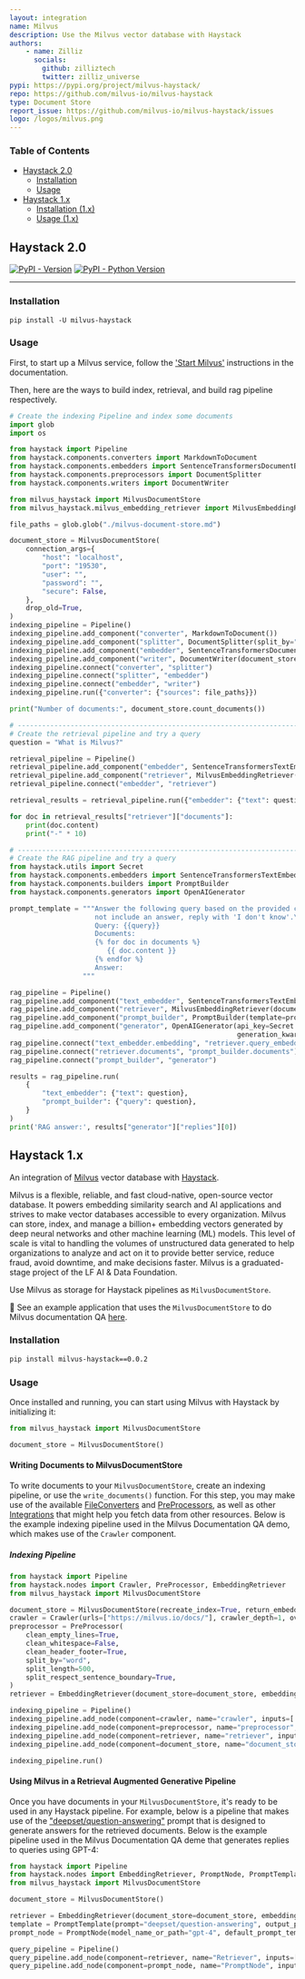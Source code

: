 ```yaml
---
layout: integration
name: Milvus
description: Use the Milvus vector database with Haystack
authors:
    - name: Zilliz 
      socials:
        github: zilliztech
        twitter: zilliz_universe
pypi: https://pypi.org/project/milvus-haystack/
repo: https://github.com/milvus-io/milvus-haystack
type: Document Store
report_issue: https://github.com/milvus-io/milvus-haystack/issues
logo: /logos/milvus.png
---
```


### Table of Contents

- [Haystack 2.0](#haystack-20)
  - [Installation](#installation)
  - [Usage](#usage)
- [Haystack 1.x](#haystack-1x)
  - [Installation (1.x)](#installation-1x)
  - [Usage (1.x)](#usage-1x)

## Haystack 2.0

[![PyPI - Version](https://img.shields.io/pypi/v/milvus-haystack.svg)](https://pypi.org/project/milvus-haystack)
[![PyPI - Python Version](https://img.shields.io/pypi/pyversions/milvus-haystack.svg)](https://pypi.org/project/milvus-haystack)

---

### Installation
```console
pip install -U milvus-haystack
```

### Usage

First, to start up a Milvus service, follow the ['Start Milvus'](https://milvus.io/docs/install_standalone-docker.md#Start-Milvus) instructions in the documentation. 

Then, here are the ways to build index, retrieval, and build rag pipeline respectively.

```py
# Create the indexing Pipeline and index some documents
import glob
import os

from haystack import Pipeline
from haystack.components.converters import MarkdownToDocument
from haystack.components.embedders import SentenceTransformersDocumentEmbedder, SentenceTransformersTextEmbedder
from haystack.components.preprocessors import DocumentSplitter
from haystack.components.writers import DocumentWriter

from milvus_haystack import MilvusDocumentStore
from milvus_haystack.milvus_embedding_retriever import MilvusEmbeddingRetriever

file_paths = glob.glob("./milvus-document-store.md")

document_store = MilvusDocumentStore(
    connection_args={
        "host": "localhost",
        "port": "19530",
        "user": "",
        "password": "",
        "secure": False,
    },
    drop_old=True,
)
indexing_pipeline = Pipeline()
indexing_pipeline.add_component("converter", MarkdownToDocument())
indexing_pipeline.add_component("splitter", DocumentSplitter(split_by="sentence", split_length=2))
indexing_pipeline.add_component("embedder", SentenceTransformersDocumentEmbedder())
indexing_pipeline.add_component("writer", DocumentWriter(document_store))
indexing_pipeline.connect("converter", "splitter")
indexing_pipeline.connect("splitter", "embedder")
indexing_pipeline.connect("embedder", "writer")
indexing_pipeline.run({"converter": {"sources": file_paths}})

print("Number of documents:", document_store.count_documents())

# ------------------------------------------------------------------------------------
# Create the retrieval pipeline and try a query
question = "What is Milvus?"

retrieval_pipeline = Pipeline()
retrieval_pipeline.add_component("embedder", SentenceTransformersTextEmbedder())
retrieval_pipeline.add_component("retriever", MilvusEmbeddingRetriever(document_store=document_store, top_k=3))
retrieval_pipeline.connect("embedder", "retriever")

retrieval_results = retrieval_pipeline.run({"embedder": {"text": question}})

for doc in retrieval_results["retriever"]["documents"]:
    print(doc.content)
    print("-" * 10)

# ------------------------------------------------------------------------------------
# Create the RAG pipeline and try a query
from haystack.utils import Secret
from haystack.components.embedders import SentenceTransformersTextEmbedder
from haystack.components.builders import PromptBuilder
from haystack.components.generators import OpenAIGenerator

prompt_template = """Answer the following query based on the provided context. If the context does
                     not include an answer, reply with 'I don't know'.\n
                     Query: {{query}}
                     Documents:
                     {% for doc in documents %}
                        {{ doc.content }}
                     {% endfor %}
                     Answer: 
                  """

rag_pipeline = Pipeline()
rag_pipeline.add_component("text_embedder", SentenceTransformersTextEmbedder())
rag_pipeline.add_component("retriever", MilvusEmbeddingRetriever(document_store=document_store, top_k=3))
rag_pipeline.add_component("prompt_builder", PromptBuilder(template=prompt_template))
rag_pipeline.add_component("generator", OpenAIGenerator(api_key=Secret.from_token(os.getenv("OPENAI_API_KEY")),
                                                        generation_kwargs={"temperature": 0}))
rag_pipeline.connect("text_embedder.embedding", "retriever.query_embedding")
rag_pipeline.connect("retriever.documents", "prompt_builder.documents")
rag_pipeline.connect("prompt_builder", "generator")

results = rag_pipeline.run(
    {
        "text_embedder": {"text": question},
        "prompt_builder": {"query": question},
    }
)
print('RAG answer:', results["generator"]["replies"][0])

```



## Haystack 1.x



An integration of [Milvus](https://milvus.io/) vector database with [Haystack](https://haystack.deepset.ai/).

Milvus is a flexible, reliable, and fast cloud-native, open-source vector database. It powers embedding similarity search and AI applications and strives to make vector databases accessible to every organization. Milvus can store, index, and manage a billion+ embedding vectors generated by deep neural networks and other machine learning (ML) models. This level of scale is vital to handling the volumes of unstructured data generated to help organizations to analyze and act on it to provide better service, reduce fraud, avoid downtime, and make decisions faster.
Milvus is a graduated-stage project of the LF AI & Data Foundation.

Use Milvus as storage for Haystack pipelines as `MilvusDocumentStore`.

🚀 See an example application that uses the `MilvusDocumentStore` to do Milvus documentation QA [here](https://github.com/TuanaCelik/milvus-documentation-qa).

### Installation

```bash
pip install milvus-haystack==0.0.2
```

### Usage

Once installed and running, you can start using Milvus with Haystack by initializing it: 

```python
from milvus_haystack import MilvusDocumentStore

document_store = MilvusDocumentStore()
```

#### Writing Documents to MilvusDocumentStore

To write documents to your `MilvusDocumentStore`, create an indexing pipeline, or use the `write_documents()` function.
For this step, you may make use of the available [FileConverters](https://docs.haystack.deepset.ai/v1.25/docs/file_converters) and [PreProcessors](https://docs.haystack.deepset.ai/v1.25/docs/preprocessor), as well as other [Integrations](/integrations) that might help you fetch data from other resources. Below is the example indexing pipeline used in the Milvus Documentation QA demo, which makes use of the `Crawler` component.

##### Indexing Pipeline

```python
from haystack import Pipeline
from haystack.nodes import Crawler, PreProcessor, EmbeddingRetriever
from milvus_haystack import MilvusDocumentStore

document_store = MilvusDocumentStore(recreate_index=True, return_embedding=True, similarity="cosine")
crawler = Crawler(urls=["https://milvus.io/docs/"], crawler_depth=1, overwrite_existing_files=True, output_dir="crawled_files")
preprocessor = PreProcessor(
    clean_empty_lines=True,
    clean_whitespace=False,
    clean_header_footer=True,
    split_by="word",
    split_length=500,
    split_respect_sentence_boundary=True,
)
retriever = EmbeddingRetriever(document_store=document_store, embedding_model="sentence-transformers/multi-qa-mpnet-base-dot-v1")

indexing_pipeline = Pipeline()
indexing_pipeline.add_node(component=crawler, name="crawler", inputs=['File'])
indexing_pipeline.add_node(component=preprocessor, name="preprocessor", inputs=['crawler'])
indexing_pipeline.add_node(component=retriever, name="retriever", inputs=['preprocessor'])
indexing_pipeline.add_node(component=document_store, name="document_store", inputs=['retriever'])

indexing_pipeline.run()
```

#### Using Milvus in a Retrieval Augmented Generative Pipeline

Once you have documents in your `MilvusDocumentStore`, it's ready to be used in any Haystack pipeline. For example, below is a pipeline that makes use of the ["deepset/question-answering"](https://prompthub.deepset.ai/?prompt=deepset%2Fquestion-answering) prompt that is designed to generate answers for the retrieved documents. Below is the example pipeline used in the Milvus Documentation QA deme that generates replies to queries using GPT-4:

```python
from haystack import Pipeline
from haystack.nodes import EmbeddingRetriever, PromptNode, PromptTemplate, AnswerParser
from milvus_haystack import MilvusDocumentStore

document_store = MilvusDocumentStore()

retriever = EmbeddingRetriever(document_store=document_store, embedding_model="sentence-transformers/multi-qa-mpnet-base-dot-v1")
template = PromptTemplate(prompt="deepset/question-answering", output_parser=AnswerParser())
prompt_node = PromptNode(model_name_or_path="gpt-4", default_prompt_template=template, api_key=YOUR_OPENAI_API_KEY, max_length=200)

query_pipeline = Pipeline()
query_pipeline.add_node(component=retriever, name="Retriever", inputs=["Query"])
query_pipeline.add_node(component=prompt_node, name="PromptNode", inputs=["Retriever"])
```